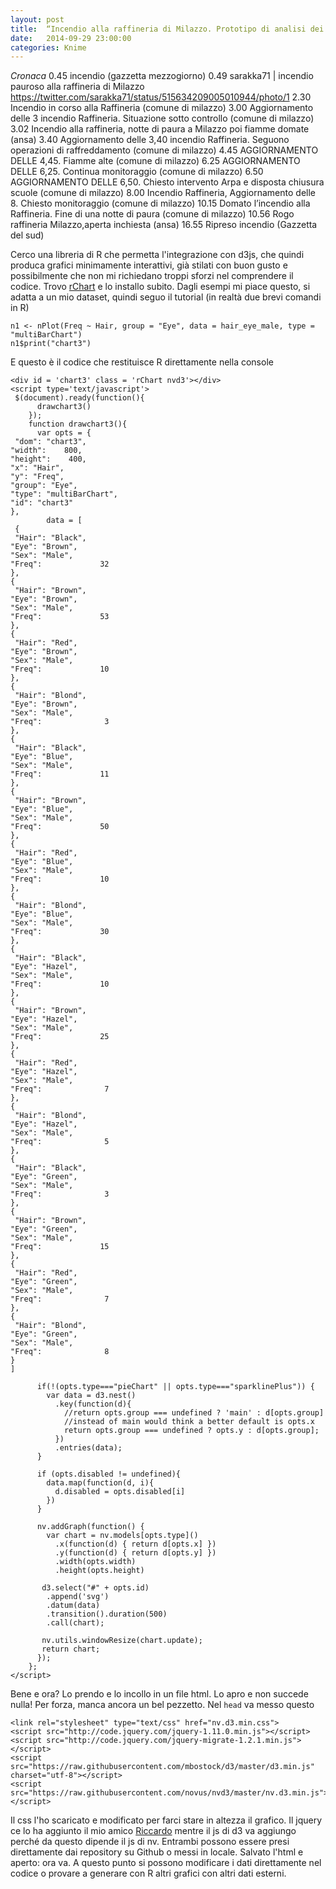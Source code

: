 ```yaml
---
layout: post
title:  “Incendio alla raffineria di Milazzo. Prototipo di analisi dei post su Twitte”
date:   2014-09-29 23:00:00
categories: Knime
---
```

_Cronaca_ 
0.45 incendio (gazzetta mezzogiorno)
0.49 sarakka71 | incendio pauroso alla raffineria di Milazzo https://twitter.com/sarakka71/status/515634209005010944/photo/1
2.30 Incendio in corso alla Raffineria (comune di milazzo)
3.00 Aggiornamento delle 3 incendio Raffineria. Situazione sotto controllo (comune di milazzo)
3.02 Incendio alla raffineria, notte di paura a Milazzo poi fiamme domate (ansa)
3.40 Aggiornamento delle 3,40 incendio Raffineria. Seguono operazioni di raffreddamento (comune di milazzo)
4.45 AGGIORNAMENTO DELLE 4,45. Fiamme alte (comune di milazzo)
6.25 AGGIORNAMENTO DELLE 6,25. Continua monitoraggio (comune di milazzo)
6.50 AGGIORNAMENTO DELLE 6,50. Chiesto intervento Arpa e disposta chiusura scuole (comune di milazzo)
8.00 Incendio Raffineria, Aggiornamento delle 8. Chiesto monitoraggio (comune di milazzo)
10.15 Domato l’incendio alla Raffineria. Fine di una notte di paura (comune di milazzo)
10.56 Rogo raffineria Milazzo,aperta inchiesta (ansa)
16.55 Ripreso incendio (Gazzetta del sud)

Cerco una libreria di R che permetta l'integrazione con d3js, che quindi produca grafici minimamente interattivi, già stilati con buon gusto e possibilmente che non mi richiedano troppi sforzi nel comprendere il codice. Trovo [rChart][Link-rChart] e lo installo subito. Dagli esempi mi piace questo, si adatta a un mio dataset, quindi seguo il tutorial (in realtà due brevi comandi in R)

    n1 <- nPlot(Freq ~ Hair, group = "Eye", data = hair_eye_male, type = "multiBarChart")
    n1$print("chart3")

E questo è il codice che restituisce R direttamente nella console 

    <div id = 'chart3' class = 'rChart nvd3'></div>
    <script type='text/javascript'>
     $(document).ready(function(){
          drawchart3()
        });
        function drawchart3(){  
          var opts = {
     "dom": "chart3",
    "width":    800,
    "height":    400,
    "x": "Hair",
    "y": "Freq",
    "group": "Eye",
    "type": "multiBarChart",
    "id": "chart3" 
    },
            data = [
     {
     "Hair": "Black",
    "Eye": "Brown",
    "Sex": "Male",
    "Freq":             32 
    },
    {
     "Hair": "Brown",
    "Eye": "Brown",
    "Sex": "Male",
    "Freq":             53 
    },
    {
     "Hair": "Red",
    "Eye": "Brown",
    "Sex": "Male",
    "Freq":             10 
    },
    {
     "Hair": "Blond",
    "Eye": "Brown",
    "Sex": "Male",
    "Freq":              3 
    },
    {
     "Hair": "Black",
    "Eye": "Blue",
    "Sex": "Male",
    "Freq":             11 
    },
    {
     "Hair": "Brown",
    "Eye": "Blue",
    "Sex": "Male",
    "Freq":             50 
    },
    {
     "Hair": "Red",
    "Eye": "Blue",
    "Sex": "Male",
    "Freq":             10 
    },
    {
     "Hair": "Blond",
    "Eye": "Blue",
    "Sex": "Male",
    "Freq":             30 
    },
    {
     "Hair": "Black",
    "Eye": "Hazel",
    "Sex": "Male",
    "Freq":             10 
    },
    {
     "Hair": "Brown",
    "Eye": "Hazel",
    "Sex": "Male",
    "Freq":             25 
    },
    {
     "Hair": "Red",
    "Eye": "Hazel",
    "Sex": "Male",
    "Freq":              7 
    },
    {
     "Hair": "Blond",
    "Eye": "Hazel",
    "Sex": "Male",
    "Freq":              5 
    },
    {
     "Hair": "Black",
    "Eye": "Green",
    "Sex": "Male",
    "Freq":              3 
    },
    {
     "Hair": "Brown",
    "Eye": "Green",
    "Sex": "Male",
    "Freq":             15 
    },
    {
     "Hair": "Red",
    "Eye": "Green",
    "Sex": "Male",
    "Freq":              7 
    },
    {
     "Hair": "Blond",
    "Eye": "Green",
    "Sex": "Male",
    "Freq":              8 
    } 
    ]
      
          if(!(opts.type==="pieChart" || opts.type==="sparklinePlus")) {
            var data = d3.nest()
              .key(function(d){
                //return opts.group === undefined ? 'main' : d[opts.group]
                //instead of main would think a better default is opts.x
                return opts.group === undefined ? opts.y : d[opts.group];
              })
              .entries(data);
          }
          
          if (opts.disabled != undefined){
            data.map(function(d, i){
              d.disabled = opts.disabled[i]
            })
          }
          
          nv.addGraph(function() {
            var chart = nv.models[opts.type]()
              .x(function(d) { return d[opts.x] })
              .y(function(d) { return d[opts.y] })
              .width(opts.width)
              .height(opts.height)

           d3.select("#" + opts.id)
            .append('svg')
            .datum(data)
            .transition().duration(500)
            .call(chart);
    
           nv.utils.windowResize(chart.update);
           return chart;
          });
        };
    </script>

Bene e ora? Lo prendo e lo incollo in un file html. Lo apro e non succede nulla! Per forza, manca ancora un bel pezzetto. Nel <code>head</code> va messo questo

    <link rel="stylesheet" type="text/css" href="nv.d3.min.css"> 
    <script src="http://code.jquery.com/jquery-1.11.0.min.js"></script>
    <script src="http://code.jquery.com/jquery-migrate-1.2.1.min.js"></script>
    <script src="https://raw.githubusercontent.com/mbostock/d3/master/d3.min.js" charset="utf-8"></script>
    <script src="https://raw.githubusercontent.com/novus/nvd3/master/nv.d3.min.js"></script>

Il css l'ho scaricato e modificato per farci stare in altezza il grafico. Il jquery ce lo ha aggiunto il mio amico [Riccardo][Link-Riccardo] mentre il js di d3 va aggiungo perché da questo dipende il js di nv. Entrambi possono essere presi direttamente dai repository su Github o messi in locale. 
Salvato l'html e aperto: ora va. A questo punto si possono modificare i dati direttamente nel codice o provare a generare con R altri grafici con altri dati esterni.

[Link-rChart]: http://rcharts.io
[Link-Riccardo]: http://eidogram.com